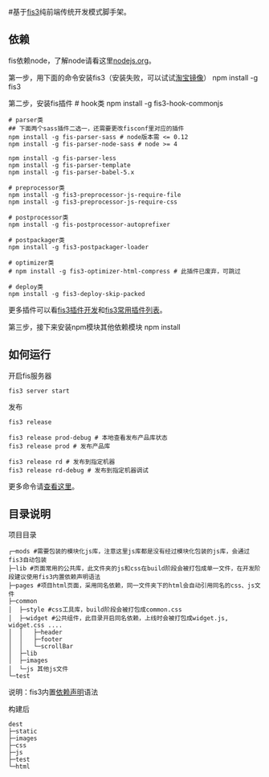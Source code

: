 #基于[fis3](http://fis.baidu.com/)纯前端传统开发模式脚手架。

## 依赖
fis依赖node，了解node请看这里[nodejs.org](http://nodejs.org/)。

第一步，用下面的命令安装fis3（安装失败，可以试试[淘宝镜像](http://yanhaijing.com/tool/2015/09/01/my-npm-note/)）
    npm install -g fis3

第二步，安装fis插件
    # hook类
    npm install -g fis3-hook-commonjs

    # parser类
    ## 下面两个sass插件二选一，还需要更改fisconf里对应的插件
    npm install -g fis-parser-sass # node版本需 <= 0.12
    npm install -g fis-parser-node-sass # node >= 4

    npm install -g fis-parser-less
    npm install -g fis-parser-template
    npm install -g fis-parser-babel-5.x

    # preprocessor类
    npm install -g fis3-preprocessor-js-require-file
    npm install -g fis3-preprocessor-js-require-css

    # postprocessor类
    npm install -g fis-postprocessor-autoprefixer

    # postpackager类
    npm install -g fis3-postpackager-loader

    # optimizer类
    # npm install -g fis3-optimizer-html-compress # 此插件已废弃，可跳过

    # deploy类
    npm install -g fis3-deploy-skip-packed

更多插件可以看[fis3插件开发](http://fis.baidu.com/fis3/docs/api/dev-plugin.html)和[fis3常用插件列表](http://fis.baidu.com/fis3/docs/common-plugin.html)。

第三步，接下来安装npm模块其他依赖模块
    npm install

## 如何运行
开启fis服务器

	fis3 server start

发布

    fis3 release

	fis3 release prod-debug # 本地查看发布产品库状态
    fis3 release prod # 发布产品库

    fis3 release rd # 发布到指定机器
	fis3 release rd-debug # 发布到指定机器调试

更多命令请[查看这里](http://fis.baidu.com/fis3/docs/api/command.html)。

## 目录说明
项目目录

    ┌─mods #需要包装的模块化js库，注意这里js库都是没有经过模块化包装的js库，会通过fis3自动包装
    ├─lib #页面常用的公共库，此文件夹的js和css在build阶段会被打包成单一文件，在开发阶段建议使用fis3内置依赖声明语法
    ├─pages #项目html页面，采用同名依赖，同一文件夹下的html会自动引用同名的css、js文件
    ├─common
    │  ├─style #css工具库，build阶段会被打包成common.css
    │  ├─widget #公共组件，此目录开启同名依赖，上线时会被打包成widget.js, widget.css ....
    │  │   ├─header
    │  │   ├─footer
    │  │   └─scrollBar
    │  ├─lib
    │  ├─images
    │  └─js 其他js文件
    └─test

说明：fis3内置[依赖声明](http://fis.baidu.com/fis3/docs/user-dev/require.html)语法

构建后

    dest
    ├─static
    ├─images
    ├─css
    ├─js
    ├─test
    └─html







  